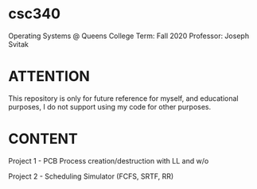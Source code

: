 # csc340
Operating Systems @ Queens College
Term: Fall 2020
Professor: Joseph Svitak

# ATTENTION
This repository is only for future reference for myself, and educational purposes, I do not support using my code for other purposes.

# CONTENT
Project 1 - PCB Process creation/destruction with LL and w/o

Project 2 - Scheduling Simulator (FCFS, SRTF, RR)
